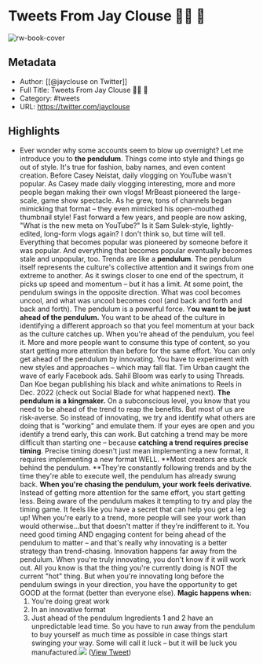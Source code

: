 # Tweets From Jay Clouse 👨‍🔬 📍

![rw-book-cover](https://pbs.twimg.com/profile_images/1638504982147223552/eBqDpVgy.jpg)

## Metadata
- Author: [[@jayclouse on Twitter]]
- Full Title: Tweets From Jay Clouse 👨‍🔬 📍
- Category: #tweets
- URL: https://twitter.com/jayclouse

## Highlights
- Ever wonder why some accounts seem to blow up overnight?
  Let me introduce you to **the pendulum**.
  Things come into style and things go out of style. It's true for fashion, baby names, and even content creation.
  Before Casey Neistat, daily vlogging on YouTube wasn't popular. As Casey made daily vlogging interesting, more and more people began making their own vlogs!
  MrBeast pioneered the large-scale, game show spectacle. As he grew, tons of channels began mimicking that format – they even mimicked his open-mouthed thumbnail style!
  Fast forward a few years, and people are now asking, "What is the new meta on YouTube?" Is it Sam Sulek-style, lightly-edited, long-form vlogs again? I don't think so, but time will tell.
  Everything that becomes popular was pioneered by someone before it was popular. And everything that becomes popular eventually becomes stale and unpopular, too.
  Trends are like a **pendulum**. The pendulum itself represents the culture's collective attention and it swings from one extreme to another. As it swings closer to one end of the spectrum, it picks up speed and momentum – but it has a limit.
  At some point, the pendulum swings in the opposite direction. What was cool becomes uncool, and what was uncool becomes cool (and back and forth and back and forth).
  The pendulum is a powerful force. Y**ou want to be just ahead of the pendulum.** You want to be ahead of the culture in identifying a different approach so that you feel momentum at your back as the culture catches up.
  When you're ahead of the pendulum, you feel it. More and more people want to consume this type of content, so you start getting more attention than before for the same effort.
  You can only get ahead of the pendulum by innovating. You have to ​experiment​ with new styles and approaches – which may fall flat.
  Tim Urban caught the wave of early Facebook ads.
  Sahil Bloom was early to using Threads.
  Dan Koe began publishing his black and white animations to Reels in Dec. 2022 (check out Social Blade for what happened next).
  **The pendulum is a kingmaker.**
  On a subconscious level, you know that you need to be ahead of the trend to reap the benefits. But most of us are risk-averse. So instead of innovating, we try and identify what others are doing that is "working" and emulate them.
  If your eyes are open and you identify a trend early, this can work. But catching a trend may be more difficult than starting one – because **catching a trend requires precise timing**. Precise timing doesn't just mean implementing a new format, it requires implementing a new format WELL.
  **Most creators are stuck behind the pendulum. **They're constantly following trends and by the time they're able to execute well, the pendulum has already swung back.
  **When you're chasing the pendulum, your work feels derivative.** Instead of getting more attention for the same effort, you start getting less.
  Being aware of the pendulum makes it tempting to try and play the timing game. It feels like you have a secret that can help you get a leg up!
  When you're early to a trend, more people will see your work than would otherwise...but that doesn't matter if they're ​indifferent​ to it. You need good timing AND engaging content for being ahead of the pendulum to matter – and that's really why innovating is a better strategy than trend-chasing.
  Innovation happens far away from the pendulum. When you're truly innovating, you don't know if it will work out. All you know is that the thing you're currently doing is NOT the current "hot" thing.
  But when you're innovating long before the pendulum swings in your direction, you have the opportunity to get GOOD at the format (better than everyone else).
  **Magic happens when:**
  1. You're doing great work
  2. In an innovative format
  3. Just ahead of the pendulum
  Ingredients 1 and 2 have an unpredictable lead time. So you have to run away from the pendulum to buy yourself as much time as possible in case things start swinging your way.
  Some will call it ​luck​ – but it will be luck you manufactured.<img src='https://pbs.twimg.com/media/GF1FZ5_XgAA44vD.jpg'/> ([View Tweet](https://twitter.com/jayclouse/status/1755642075964383723))
